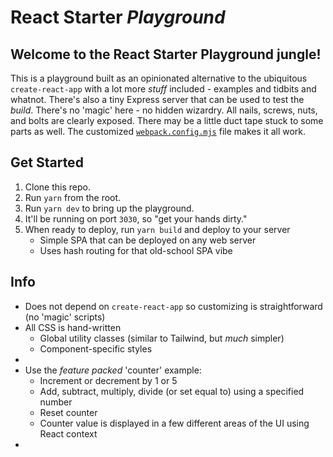 # React Starter _Playground_

## Welcome to the React Starter Playground jungle!

This is a playground built as an opinionated alternative to the 
ubiquitous `create-react-app` with a lot more _stuff_ included - examples 
and tidbits and whatnot. There's also a tiny Express server that can be used 
to test the _build_. There's no 'magic' here - no hidden wizardry. All nails, 
screws, nuts, and bolts are clearly exposed. There may be a little duct tape 
stuck to some parts as well. The customized <code>[webpack.config.mjs](webpack.config.mjs)</code> 
file makes it all work.

## Get Started

1. Clone this repo.
2. Run `yarn` from the root.
3. Run `yarn dev` to bring up the playground.
4. It'll be running on port `3030`, so "get your hands dirty."
5. When ready to deploy, run `yarn build` and deploy to your server
   - Simple SPA that can be deployed on any web server
   - Uses hash routing for that old-school SPA vibe

## Info

- Does not depend on `create-react-app` so customizing is straightforward (no 'magic' scripts)
- All CSS is hand-written
  - Global utility classes (similar to Tailwind, but _much_ simpler)
  - Component-specific styles
- 
- Use the _feature packed_ 'counter' example:
  - Increment or decrement by 1 or 5
  - Add, subtract, multiply, divide (or set equal to) using a specified number
  - Reset counter
  - Counter value is displayed in a few different areas of the UI using React context
- 
